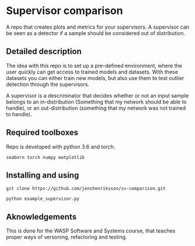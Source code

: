 # Supervisor comparison

A repo that creates plots and metrics for your supervisors. A supervisor can be seen as a detector if a sample should be considered out of distribution. 

## Detailed description
The idea with this repo is to set up a pre-defined environment, where the user quickly can get access to trained models and datasets. With these datasets you can either train new models, but also use them to test outlier detection through the supervisors. 

A supervisor is a descriminator that decides whether or not an input sample belongs to an in-distribution (Something that my network should be able to handle), or an out-distribution (something that my network was not trained to handle). 

## Required toolboxes
Repo is developed with python 3.6 and torch.
```
seaborn torch numpy matplotlib
```


## Installing and using

```
git clone https://github.com/jenshenriksson/sv-comparison.git
```

```
python example_supervisor.py
```

## Aknowledgements
This is done for the WASP Software and Systems course, that teaches proper ways of versoning, refactoring and testing.  
